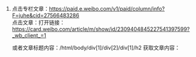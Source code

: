 1. 点击专栏文章：https://paid.e.weibo.com/v1/paid/column/info?F=juhe&cid=27566483286  
   点击文章：打开链接：https://card.weibo.com/article/m/show/id/2309404845227541397599?_wb_client_=1

   或者文章标题内容：/html/body/div[1]/div[2]/div[1]/h2
   获取文章内容：
   